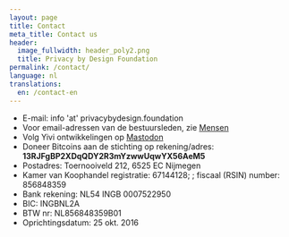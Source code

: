 ```yaml
---
layout: page
title: Contact
meta_title: Contact us
header:
  image_fullwidth: header_poly2.png
  title: Privacy by Design Foundation
permalink: /contact/
language: nl
translations:
  en: /contact-en
---
```


 * E-mail: info 'at' privacybydesign.foundation
 * Voor email-adressen van de bestuursleden, zie [Mensen](/mensen)
 * Volg Yivi ontwikkelingen op [Mastodon](https://mastodon.nl/@yivi_privacybydesign)
 * Doneer Bitcoins aan de stichting op rekening/adres: **13RJFgBP2XDqQDY2R3mYzwwUqwYX56AeM5**
 * Postadres: Toernooiveld 212, 6525 EC Nijmegen
 * Kamer van Koophandel registratie: 67144128; ; fiscaal (RSIN) number: 856848359
 * Bank rekening: NL54 INGB 0007522950
 * BIC: INGBNL2A
 * BTW nr: NL856848359B01
 * Oprichtingsdatum: 25 okt. 2016
